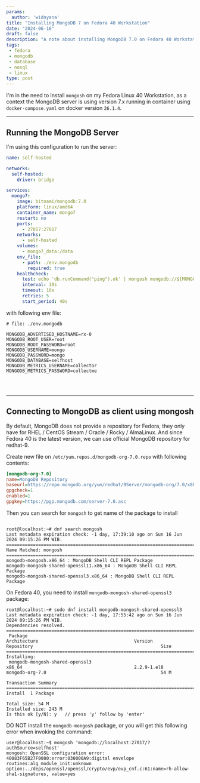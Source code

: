 ```yaml
---
params:
  author: 'widnyana'
title: "Installing MongoDB 7 on Fedora 40 Workstation"
date: "2024-06-16"
draft: false
description: "A note about installing MongoDB 7.0 on Fedora 40 Workstation"
tags:
 - fedora
 - mongodb
 - database
 - nosql
 - linux
type: post
---
```


I'm in the need to install `mongosh` on my Fedora Linux 40 Workstation, as a context the MongoDB server is using version 7.x running in container using `docker-compose.yaml` on docker version `26.1.4`.

<!--more-->
---

## Running the MongoDB Server

I'm using this configuration to run the server:

```yaml
name: self-hosted

networks:
  self-hosted:
    driver: bridge

services:
  mongo7:
    image: bitnami/mongodb:7.0
    platform: linux/amd64
    container_name: mongo7
    restart: no
    ports:
      - 27017:27017
    networks:
      - self-hosted
    volumes:
      - mongo7_data:/data
    env_file: 
      - path: ./env.mongodb
        required: true
    healthcheck:
      test: echo 'db.runCommand("ping").ok' | mongosh mongodb://${MONGODB_ROOT_USER}:${MONGODB_ROOT_PASSWORD}@localhost:27017/?authSource=${MONGODB_DATABASE} --quiet
      interval: 10s
      timeout: 10s
      retries: 5
      start_period: 40s
```

with following env file:

```env
# file: ./env.mongodb

MONGODB_ADVERTISED_HOSTNAME=rx-0
MONGODB_ROOT_USER=root
MONGODB_ROOT_PASSWORD=root
MONGODB_USERNAME=mongo
MONGODB_PASSWORD=mongo
MONGODB_DATABASE=selfhost
MONGODB_METRICS_USERNAME=collector
MONGODB_METRICS_PASSWORD=collectme


```
<br>

---

## Connecting to MongoDB as client using mongosh


By default, MongoDB does not provide a repository for Fedora, they only have for RHEL / CentOS Stream / Oracle / Rocky / AlmaLinux. And since Fedora 40 is the latest version, we can use official MongoDB repository for redhat-9.

Create new file on `/etc/yum.repos.d/mongodb-org-7.0.repo` with following contents:

```ini
[mongodb-org-7.0]
name=MongoDB Repository
baseurl=https://repo.mongodb.org/yum/redhat/9Server/mongodb-org/7.0/x86_64/
gpgcheck=1
enabled=1
gpgkey=https://pgp.mongodb.com/server-7.0.asc
```

Then you can search for `mongosh` to get name of the package to install

```shell

root@localhost:~# dnf search mongosh
Last metadata expiration check: -1 day, 17:39:10 ago on Sun 16 Jun 2024 09:15:26 PM WIB.
=========================================================================================================== Name Matched: mongosh ============================================================================================================
mongodb-mongosh.x86_64 : MongoDB Shell CLI REPL Package
mongodb-mongosh-shared-openssl11.x86_64 : MongoDB Shell CLI REPL Package
mongodb-mongosh-shared-openssl3.x86_64 : MongoDB Shell CLI REPL Package
```

On Fedora 40, you need to install `mongodb-mongosh-shared-openssl3` package:

```shell
root@localhost:~# sudo dnf install mongodb-mongosh-shared-openssl3
Last metadata expiration check: -1 day, 17:55:42 ago on Sun 16 Jun 2024 09:15:26 PM WIB.
Dependencies resolved.
================================================================================================================================================================================================================================================
 Package                                                                  Architecture                                    Version                                                Repository                                                Size
================================================================================================================================================================================================================================================
Installing:
 mongodb-mongosh-shared-openssl3                                          x86_64                                          2.2.9-1.el8                                            mongodb-org-7.0                                           54 M

Transaction Summary
================================================================================================================================================================================================================================================
Install  1 Package

Total size: 54 M
Installed size: 243 M
Is this ok [y/N]: y   // press 'y' follow by 'enter'    
```

DO NOT install the `mongodb-mongosh` package, or you will get this following error when invoking the command:

```shell
user@localhost:~$ mongosh 'mongodb://localhost:27017/?authSource=selfhost'
mongosh: OpenSSL configuration error:
40083F65B27F0000:error:030000A9:digital envelope routines:alg_module_init:unknown option:../deps/openssl/openssl/crypto/evp/evp_cnf.c:61:name=rh-allow-sha1-signatures, value=yes

```
